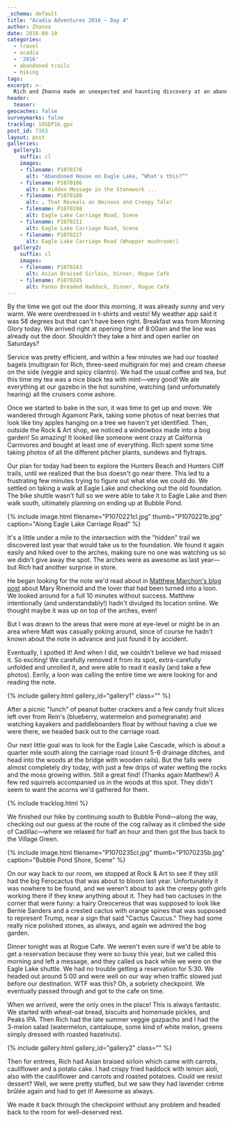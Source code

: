 ```yaml
---
_schema: default
title: "Acadia Adventures 2016 – Day 4"
author: Zhanna
date: 2016-09-10
categories:
  - travel
  - acadia
  - '2016'
  - abandoned trails
  - hiking
tags:
excerpt: >-
  Rich and Zhanna made an unexpected and haunting discovery at an abandoned house on the shore of Eagle Lake. 
header:
  teaser:
geocaches: false
surveymarks: false
tracklog: 10SEP16.gpx
post_id: 7163
layout: post                      
galleries:
  gallery1:
    suffix: cl
    images:
    - filename: P1070176
      alt: "Abandoned House on Eagle Lake, “What's this?”"
    - filename: P1070186
      alt: A Hidden Message in the Stonework ...
    - filename: P1070188
      alt: … That Reveals an Ominous and Creepy Tale!
    - filename: P1070198
      alt: Eagle Lake Carriage Road, Scene
    - filename: P1070211
      alt: Eagle Lake Carriage Road, Scene
    - filename: P1070227
      alt: Eagle Lake Carriage Road (Whopper mushroom!)
  gallery2:
    suffix: cl
    images:
    - filename: P1070243
      alt: Asian Braised Sirloin, Dinner, Rogue Café
    - filename: P1070245
      alt: Panko Breaded Haddock, Dinner, Rogue Café  
---
```


By the time we got out the door this morning, it was already sunny and very warm. We were overdressed in t-shirts and vests! My weather app said it was 58 degrees but that can't have been right. Breakfast was from Morning Glory today. We arrived right at opening time of 8:00am and the line was already out the door. Shouldn't they take a hint and open earlier on Saturdays?

Service was pretty efficient, and within a few minutes we had our toasted bagels (multigrain for Rich, three-seed multigrain for me) and cream cheese on the side (veggie and spicy cilantro). We had the usual coffee and tea, but this time my tea was a nice black tea with mint—very good! We ate everything at our gazebo in the hot sunshine, watching (and unfortunately hearing) all the cruisers come ashore.

Once we started to bake in the sun, it was time to get up and move. We wandered through Agamont Park, taking some photos of neat berries that look like tiny apples hanging on a tree we haven't yet identified. Then, outside the Rock & Art shop, we noticed a windowbox made into a bog garden! So amazing! It looked like someone went crazy at California Carnivores and bought at least one of everything. Rich spent some time taking photos of all the different pitcher plants, sundews and flytraps.

Our plan for today had been to explore the Hunters Beach and Hunters Cliff trails, until we realized that the bus doesn't go near there. This led to a frustrating few minutes trying to figure out what else we could do. We settled on taking a walk at Eagle Lake and checking out the old foundation. The bike shuttle wasn't full so we were able to take it to Eagle Lake and then walk south, ultimately planning on ending up at Bubble Pond.

{% include image.html filename="P1070221cl.jpg" thumb="P1070221b.jpg" caption="Along Eagle Lake Carriage Road" %}

It's a little under a mile to the intersection with the "hidden" trail we discovered last year that would take us to the foundation. We found it again easily and hiked over to the arches, making sure no one was watching us so we didn't give away the spot. The arches were as awesome as last year—but Rich had another surprise in store. 

He began looking for the note we'd read about in [Matthew Marchon's blog post](http://leavetheworldbelow.blogspot.com/2016/04/) about Mary Rinemold and the lover that had been turned into a loon. We looked around for a full 10 minutes without success. Matthew intentionally (and understandably!) hadn't divulged its location online. We thought maybe it was up on top of the arches, even! 

But I was drawn to the areas that were more at eye-level or might be in an area where Matt was casually poking around, since of course he hadn't known about the note in advance and just found it by accident. 

Eventually, I spotted it! And when I did, we couldn't believe we had missed it. So exciting! We carefully removed it from its spot, extra-carefully unfolded and unrolled it, and were able to read it easily (and take a few photos). Eerily, a loon was calling the entire time we were looking for and reading the note.

{% include gallery.html gallery_id="gallery1" class="" %}

After a picnic "lunch" of peanut butter crackers and a few candy fruit slices left over from Rein's (blueberry, watermelon and pomegranate) and watching kayakers and paddleboarders float by without having a clue we were there, we headed back out to the carriage road. 

Our next little goal was to look for the Eagle Lake Cascade, which is about a quarter mile south along the carriage road (count 5-6 drainage ditches, and head into the woods at the  bridge with wooden rails). But the falls were almost completely dry today, with just a few drips of water wetting the rocks and the moss growing within. Still a great find! (Thanks again Matthew!) A few red squirrels accompanied us in the woods at this spot. They didn't seem to want the acorns we'd gathered for them.

{% include tracklog.html %}

We finished our hike by continuing south to Bubble Pond—along the way, checking out our guess at the route of the cog railway as it climbed the side of Cadillac—where we relaxed for half an hour and then got the bus back to the Village Green. 

{% include image.html filename="P1070235cl.jpg" thumb="P1070235b.jpg" caption="Bubble Pond Shore, Scene" %}

On our way back to our room, we stopped at Rock & Art to see if they still had the big Ferocactus that was about to bloom last year. Unfortunately it was nowhere to be found, and we weren't about to ask the creepy goth girls working there if they knew anything about it. They had two cactuses in the corner that were funny: a hairy Oreocereus that was supposed to look like Bernie Sanders and a crested cactus with orange spines that was supposed to represent Trump, near a sign that said "Cactus Caucus." They had some really nice polished stones, as always, and again we admired the bog garden.

Dinner tonight was at Rogue Cafe. We weren't even sure if we'd be able to get a reservation because they were so busy this year, but we called this morning and left a message, and they called us back while we were on the Eagle Lake shuttle. We had no trouble getting a reservation for 5:30. We headed out around 5:00 and were well on our way when traffic slowed just before our destination. WTF was this? Oh, a sobriety checkpoint. We eventually passed through and got to the cafe on time. 

When we arrived, were the only ones in the place! This is always fantastic. We started with wheat-oat bread, biscuits and homemade pickles, and Peaks IPA. Then Rich had the late summer veggie gazpacho and I had the 3-melon salad (watermelon, cantaloupe, some kind of white melon, greens simply dressed with roasted hazelnuts). 

{% include gallery.html gallery_id="gallery2" class="" %}

Then for entrees, Rich had Asian braised sirloin which came with carrots, cauliflower and a potato cake. I had crispy fried haddock with lemon aioli, also with the cauliflower and carrots and roasted potatoes. Could we resist dessert? Well, we were pretty stuffed, but we saw they had lavender crème brûlée again and had to get it! Awesome as always. 

We made it back through the checkpoint without any problem and headed back to the room for well-deserved rest.
